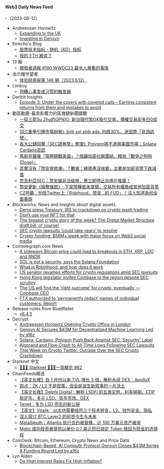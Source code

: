 #### Web3 Daily News Feed
-（2023-06-12）

- Andreessen Horowitz
  - [Expanding to the UK](https://a16z.com/2023/06/11/expanding-uk/)
  - [Investing in Gensyn](https://a16zcrypto.com/posts/announcement/investing-in-gensyn/)
- forecho's Blog
  - [股票技术指标 - 随机（KD）指标](https://blog.forecho.com/stock-indicators-kd.html)
  - [我的 ETH 被盗了](https://blog.forecho.com/my-eth-has-been-stolen.html)
- 13 報
  - [開發者週報 #190 WWDC23 最令人興奮的事情](https://www.ethanhuang13.com/p/190)
- 龙爪槐守望者
  - [体验碎周报第 146 期（2023.6.12）](https://www.ftium4.com/ux-weekly-146.html)
- Limboy
  - [将糟心事变成习惯的触发器](https://limboy.me/posts/turn-bad-thing-into-trigger/)
- Deribit Insights
  - [Episode 3: Under the covers with covered calls – Earning consistent returns from them and mistakes to avoid](https://insights.deribit.com/deribit-live/episode-3-under-the-covers-with-covered-calls-earning-consistent-returns-from-them-and-mistakes-to-avoid/)
- 動區動趨-最具影響力的區塊鏈新聞媒體
  - [一探三箭Su Zhu的OPNX》新治理代幣OX吸引交易，債權交易卻多日0成交](https://www.blocktempo.com/3ac-su-zhu-opnx-governance-coin-ox-0-volumn/)
  - [SEC重拳引爆市場崩盤》bnb sol shib ada..均跌30%、迷因幣「見頂訊號」](https://www.blocktempo.com/why-did-crypto-market-crash-this-week/)
  - [各大公鏈回擊「SEC證券幣」整理》Polygon將不適用美國市場；Solana Cardano否認](https://www.blocktempo.com/responses-from-the-three-chains-to-sec-securities-allegations/)
  - [馬斯克聲援「幣圈開戰美國」？暗籲加密社群團結、釋放「戰爭之狗狗 (Doge)」](https://www.blocktempo.com/elon-muks-post-dogcoin-tweet/)
  - [其實沒有「幣安提款潮」？數據：總資產沒啥變，主要是加密貨幣下跌減值](https://www.blocktempo.com/binance-total-assets-have-not-decreased-significantly/)
  - [奈及利亞SEC：幣安屬非法經營，應立即停止向用戶推廣！](https://www.blocktempo.com/nigeria-sec-accuses-binance-illegal-operation/)
  - [幣安更新《服務條款》: 下架幣種若未提領，交易所有權換成其他加密貨幣](https://www.blocktempo.com/binance-update-terms-of-use/)
  - [CZ呼籲：別信Twitter上「Robihood、幣安…的 FUD」！沒人知道為何全面暴跌](https://www.blocktempo.com/cz-appeals-that-fud-should-not-be-believed/)
- Blockworks: News and insights about digital assets.
  - [Dems press Treasury, IRS to crackdown on crypto wash trading](https://blockworks.co/news/crackdown-crypto-wash-trading)
  - [Don’t use your NFT for that](https://blockworks.co/news/gaming-nfts-collectibles-utility)
  - [The biggest crypto story of the week? The Digital Market Structure draft bill, of course!](https://blockworks.co/news/digital-market-structure-draft-bill)
  - [SEC crypto lawsuits ‘could take years’ to resolve](https://blockworks.co/news/sec-crypto-lawsuits-take-years)
  - [Crypto funding: $56M+ week with major focus on Web3 social media](https://blockworks.co/news/56m-week-focus-web3-social-media)
- Cointelegraph.com News
  - [A sideways Bitcoin price could lead to breakouts in ETH, XRP, LDO and RNDR](https://cointelegraph.com/news/a-sideways-bitcoin-price-could-lead-to-breakouts-in-eth-xrp-ldo-and-rndr)
  - [SOL is not a security, says the Solana Foundation](https://cointelegraph.com/news/sol-is-not-a-security-says-the-solana-foundation)
  - [What is Robinhood, and how does it work](https://cointelegraph.com/explained/what-is-robinhood-and-how-does-it-work)
  - [US senator revamps efforts for crypto regulations amid SEC lawsuits](https://cointelegraph.com/news/u-s-senator-lummis-revamps-efforts-for-crypto-regulations-amid-sec-lawsuits)
  - [Hong Kong legislator invites Coinbase to the region despite SEC scrutiny](https://cointelegraph.com/news/hong-kong-legislator-invites-coinbase-to-the-region-amid-sec-scrutiny)
  - [The US will find the ‘right outcome’ for crypto, eventually — Coinbase CEO](https://cointelegraph.com/news/us-find-right-outcome-crypto-coinbase-ceo)
  - [FTX authorized to ‘permanently redact’ names of individual customers: Report](https://cointelegraph.com/news/ftx-permission-permanently-redact-customer-names)
- Release notes from BlueWallet
  - [v6.4.5](https://github.com/BlueWallet/BlueWallet/releases/tag/v6.4.5)
- Decrypt
  - [Andreessen Horowitz Opening Crypto Office in London](https://decrypt.co/144159/andreessen-horowitz-a16z-crypto-expanding-london-uk)
  - [Gensyn AI Secures $43M for Decentralized Machine Learning Led by a16z](https://decrypt.co/144068/gensyn-ai-secures-43m-for-decentralized-machine-learning-led-by-a16z)
  - [Solana, Cardano, Polygon Push Back Against SEC 'Security' Label](https://decrypt.co/144124/solana-cardano-polygon-push-back-against-sec-security-label)
  - [Algorand and Flow Crash to All-Time Lows Following SEC Lawsuits](https://decrypt.co/144119/algorand-flow-all-time-lows-sec-lawsuits)
  - [This Week on Crypto Twitter: Outrage Over the SEC Crypto Crackdown](https://decrypt.co/144099/this-week-on-crypto-twitter-outrage-over-sec-crypto-crackdown)
- Starknet 中文
  - [👩🏽‍🚀 Starknet 👨🏽‍🚀一周概览 #62](https://starknetzh.substack.com/p/starknet-62-ba4)
- ChainFeeds精选
  - [【英文长推】自 1 月份以来 TVL 增长 3 倍，解析永续 DEX：ApolloX](https://twitter.com/defi_mochi/status/1667547206935781381)
  - [观点：ZK / L2 不是叙事，但会是滋生新叙事的一片沃土](https://twitter.com/tmel0211/status/1667557652615028737)
  - [【英文长推】Delphi Digital：解析 LSDFi 的五类实例，利率掉期、CDP 稳定币、多元 LSD、货币市场、DEX](https://twitter.com/Delphi_Digital/status/1667563397179666432)
  - [Tenet：专为 LSD 而生的新公链](https://www.theblockbeats.info/news/42508)
  - [【英文】Vitalik：以太坊需要经历三个技术转变，L2、钱包安全、隐私](https://vitalik.eth.limo/general/2023/06/09/three_transitions.html)
  - [深入探讨 BTC Layer2 的前世今生与未来](https://www.odaily.news/post/5187683)
  - [MetaSleuth：Atlantis 执行合约被替换，近 100 万美元资产被盗](https://twitter.com/metasleuth/status/1667480784742289408)
  - [Matic 或向投资者提供以单价 0.7 美元将已锁定 Token 赎回为现金的选择权](https://twitter.com/0xsisyphus/status/1667369992155807744)
- CoinDesk: Bitcoin, Ethereum, Crypto News and Price Data
  - [Blockchain-Based, AI Compute Protocol Gensyn Closes $43M Series A Funding Round Led by a16z](https://www.coindesk.com/business/2023/06/11/blockchain-based-ai-compute-protocol-gensyn-closes-43m-series-a-funding-round-led-by-a16z/?utm_medium=referral&utm_source=rss&utm_campaign=headlines)
- Lyn Alden
  - [Do High Interest Rates Fix High Inflation?](https://www.lynalden.com/inflation-vs-interest-rates/)
